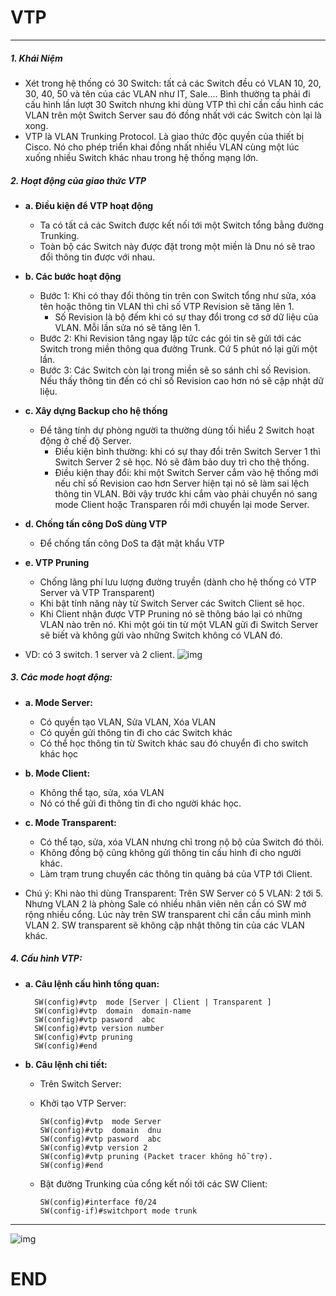# VTP
---------------
##### 1. Khái Niệm
- Xét trong hệ thống có 30 Switch: tất cả các Switch đều có VLAN 10, 20, 30, 40, 50 và tên của các VLAN như IT, Sale.... Bình thường ta phải đi cấu hình lần lượt 30 Switch nhưng khi dùng VTP thì chỉ cần cấu hình các VLAN trên một Switch Server sau đó đồng nhất với các Switch còn lại là xong.
- VTP là VLAN Trunking Protocol. Là giao thức độc quyền của thiết bị Cisco. Nó cho phép triển khai đồng nhất nhiều VLAN cùng một lúc xuống nhiều Switch khác nhau trong hệ thống mạng lớn.

##### 2. Hoạt động của giao thức VTP
- **a. Điều kiện để VTP hoạt động**
  - Ta có tất cả các Switch được kết nối tới một Switch tổng bằng đường Trunking.
  - Toàn bộ các Switch này được đặt trong một miền là Dnu nó sẽ trao đổi thông tin được với nhau.

- **b. Các bước hoạt động**
  - Bước 1: Khi có thay đổi thông tin trên con Switch tổng như sửa, xóa tên hoặc thông tin VLAN thì chỉ số VTP Revision sẽ tăng lên 1.
       + Số Revision là bộ đếm khi có sự thay đổi trong cơ sở dữ liệu của VLAN. Mỗi lần sửa nó sẽ tăng lên 1.
  - Bước 2: Khi Revision tăng ngay lập tức các gói tin sẽ gửi tới các Switch trong miền thông qua đường Trunk. Cứ 5 phút nó lại gửi một lần.
  - Bước 3: Các Switch còn lại trong miền sẽ so sánh chỉ số Revision. Nếu thấy thông tin đến có chỉ số Revision cao hơn nó sẽ cập nhật dữ liệu.

- **c. Xây dựng Backup cho hệ thống**
  - Để tăng tính dự phòng người ta thường dùng tối hiểu 2 Switch hoạt động ở chế độ Server.
    - Điều kiện bình thường: khi có sự thay đổi trên Switch Server 1 thì Switch Server 2 sẽ học. Nó sẽ đảm bảo duy trì cho thệ thống.
    - Điều kiện thay đổi: khi một Switch Server cắm vào hệ thống mới nếu chỉ số Revision cao hơn Server hiện tại nó sẽ làm sai lệch thông tin VLAN. Bởi vậy trước khi cắm vào phải chuyển nó sang mode Client hoặc Transparen rồi mới chuyển lại mode Server.

- **d. Chống tấn công DoS dùng VTP**
    - Để chống tấn công DoS ta đặt mật khẩu VTP

- **e. VTP Pruning**
    - Chống lãng phí lưu lượng đường truyền (dành cho hệ thống có VTP Server và VTP Transparent)
    - Khi bật tính năng này từ Switch Server các Switch Client sẽ học.
    - Khi Client nhận được VTP Pruning nó sẽ thông báo lại có những VLAN nào trên nó. Khi một gói tin từ một VLAN gửi đi Switch Server sẽ biết và không gửi vào những Switch không có VLAN đó.
- VD: có 3 switch. 1 server và 2 client.
![img](https://encrypted-tbn0.gstatic.com/images?q=tbn:ANd9GcQYLErYk4Kda-ik1_64JMjS3deF9Kug8B0Y1rxQp6wir6hVsl40)

##### 3. Các mode hoạt động:
- **a. Mode Server:**
  - Có quyền tạo VLAN, Sửa VLAN, Xóa VLAN
  - Có quyền gửi thông tin đi cho các Switch khác
  - Có thể học thông tin từ Switch khác sau đó chuyển đi cho switch khác học
  
- **b. Mode Client:**
  - Không thể tạo, sửa, xóa VLAN
  - Nó có thể gửi đi thông tin đi cho người khác học.

- **c. Mode Transparent:**
  - Có thể tạo, sửa, xóa VLAN nhưng chỉ trong nộ bộ của Switch đó thôi.
  - Không đồng bộ cũng không gửi thông tin cấu hình đi cho người khác.
  - Làm trạm trung chuyển các thông tin quảng bá của VTP tới Client.
- Chú ý: Khi nào thì dùng Transparent: Trên SW Server có 5 VLAN: 2 tới 5. Nhưng VLAN 2 là phòng Sale có nhiều nhân viên nên cần có SW mở rộng nhiều cổng. Lúc này trên SW transparent chỉ cần cấu mình mình VLAN 2. SW transparent sẽ không cập nhật thông tin của các VLAN khác.

##### 4. Cấu hình VTP:
- **a. Câu lệnh cấu hình tổng quan:**

        SW(config)#vtp  mode [Server | Client | Transparent ]
        SW(config)#vtp  domain  domain-name
        SW(config)#vtp pasword  abc
        SW(config)#vtp version number
        SW(config)#vtp pruning
        SW(config)#end

- **b. Câu lệnh chi tiết:**
  - Trên Switch Server:
  - Khởi tạo VTP Server:
    
        SW(config)#vtp  mode Server
        SW(config)#vtp  domain  dnu
        SW(config)#vtp pasword  abc
        SW(config)#vtp version 2
        SW(config)#vtp pruning (Packet tracer không hỗ trợ).
        SW(config)#end

  - Bật đường Trunking của cổng kết nối tới các SW Client:
    
        SW(config)#interface f0/24
        SW(config-if)#switchport mode trunk
-----------------
![img](https://vnpro.vn/wp-content/uploads/2015/09/vtp-domain.png)
# END
